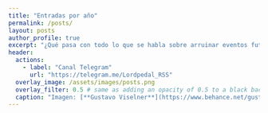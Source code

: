 ```yaml
---
title: "Entradas por año"
permalink: /posts/
layout: posts
author_profile: true
excerpt: "¿Qué pasa con todo lo que se habla sobre arruinar eventos futuros? ¿El continuo espacio-tiempo?"
header:
  actions:
    - label: "Canal Telegram"
      url: "https://telegram.me/Lordpedal_RSS"
  overlay_image: /assets/images/posts.png
  overlay_filter: 0.5 # same as adding an opacity of 0.5 to a black background
  caption: "Imagen: [**Gustavo Viselner**](https://www.behance.net/gustavo_v)"
---
```

